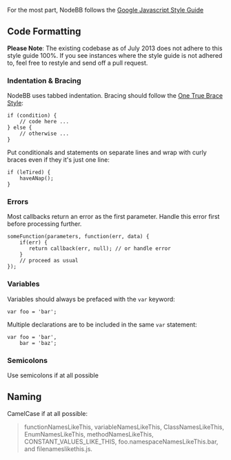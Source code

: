 For the most part, NodeBB follows the [Google Javascript Style Guide](http://google-styleguide.googlecode.com/svn/trunk/javascriptguide.xml)

## Code Formatting

**Please Note**: The existing codebase as of July 2013 does not adhere to this style guide 100%. If you see instances where the style guide is not adhered to, feel free to restyle and send off a pull request.

### Indentation & Bracing

NodeBB uses tabbed indentation. Bracing should follow the [One True Brace Style](http://en.wikipedia.org/wiki/Indent_style#Variant:_1TBS):

    if (condition) {
        // code here ...
    } else {
        // otherwise ...
    }

Put conditionals and statements on separate lines and wrap with curly braces even if they it's just one line:

    if (leTired) {
        haveANap();
    }

### Errors

Most callbacks return an error as the first parameter. Handle this error first before processing further.

    someFunction(parameters, function(err, data) {
        if(err) {
           return callback(err, null); // or handle error
        }
        // proceed as usual
    });

### Variables

Variables should always be prefaced with the `var` keyword:

    var foo = 'bar';

Multiple declarations are to be included in the same `var` statement:

    var foo = 'bar',
        bar = 'baz';

### Semicolons

Use semicolons if at all possible

## Naming

CamelCase if at all possible:

> functionNamesLikeThis, variableNamesLikeThis, ClassNamesLikeThis, EnumNamesLikeThis, methodNamesLikeThis, CONSTANT_VALUES_LIKE_THIS, foo.namespaceNamesLikeThis.bar, and filenameslikethis.js.